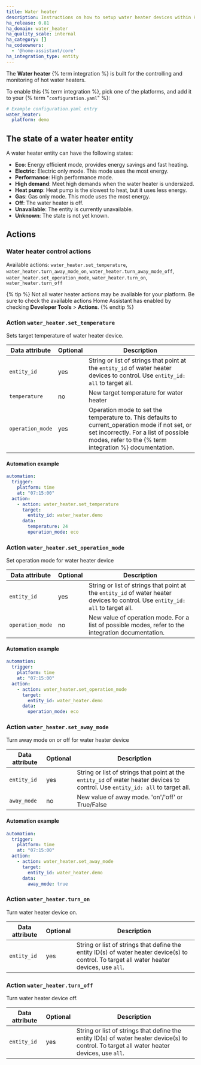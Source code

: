 ```yaml
---
title: Water heater
description: Instructions on how to setup water heater devices within Home Assistant.
ha_release: 0.81
ha_domain: water_heater
ha_quality_scale: internal
ha_category: []
ha_codeowners:
  - '@home-assistant/core'
ha_integration_type: entity
---
```


The **Water heater** {% term integration %} is built for the controlling and monitoring of hot water heaters.

To enable this {% term integration %}, pick one of the platforms, and add it to your {% term "`configuration.yaml`" %}:

```yaml
# Example configuration.yaml entry
water_heater:
  platform: demo
```

## The state of a water heater entity

A water heater entity can have the following states:

- **Eco**: Energy efficient mode, provides energy savings and fast heating.
- **Electric**: Electric only mode. This mode uses the most energy.
- **Performance**: High performance mode.
- **High demand**: Meet high demands when the water heater is undersized.
- **Heat pump**: Heat pump is the slowest to heat, but it uses less energy.
- **Gas**: Gas only mode. This mode uses the most energy.
- **Off**: The water heater is off.
- **Unavailable**: The entity is currently unavailable.
- **Unknown**: The state is not yet known.

## Actions

### Water heater control actions

Available actions: `water_heater.set_temperature`, `water_heater.turn_away_mode_on`, `water_heater.turn_away_mode_off`, `water_heater.set_operation_mode`, `water_heater.turn_on`, `water_heater.turn_off`

{% tip %}
Not all water heater actions may be available for your platform. Be sure to check the available actions Home Assistant has enabled by checking **Developer Tools** > **Actions**.
{% endtip %}

### Action `water_heater.set_temperature`

Sets target temperature of water heater device.

| Data attribute | Optional | Description |
| ---------------------- | -------- | ----------- |
| `entity_id` | yes | String or list of strings that point at the `entity_id` of water heater devices to control. Use `entity_id: all` to target all. |
| `temperature` | no | New target temperature for water heater |
| `operation_mode` | yes | Operation mode to set the temperature to. This defaults to current_operation mode if not set, or set incorrectly. For a list of possible modes, refer to the {% term integration %} documentation. |

#### Automation example

```yaml
automation:
  trigger:
    platform: time
    at: "07:15:00"
  action:
    - action: water_heater.set_temperature
      target:
        entity_id: water_heater.demo
      data:
        temperature: 24
        operation_mode: eco
```

### Action `water_heater.set_operation_mode`

Set operation mode for water heater device

| Data attribute | Optional | Description |
| ---------------------- | -------- | ----------- |
| `entity_id` | yes | String or list of strings that point at the `entity_id` of water heater devices to control. Use `entity_id: all` to target all. |
| `operation_mode` | no | New value of operation mode. For a list of possible modes, refer to the integration documentation. |

#### Automation example

```yaml
automation:
  trigger:
    platform: time
    at: "07:15:00"
  action:
    - action: water_heater.set_operation_mode
      target:
        entity_id: water_heater.demo
      data:
        operation_mode: eco
```

### Action `water_heater.set_away_mode`

Turn away mode on or off for water heater device

| Data attribute | Optional | Description |
| ---------------------- | -------- | ----------- |
| `entity_id` | yes | String or list of strings that point at the `entity_id` of water heater devices to control. Use `entity_id: all` to target all. |
| `away_mode` | no | New value of away mode. 'on'/'off' or True/False |

#### Automation example

```yaml
automation:
  trigger:
    platform: time
    at: "07:15:00"
  action:
    - action: water_heater.set_away_mode
      target:
        entity_id: water_heater.demo
      data:
        away_mode: true
```

### Action `water_heater.turn_on`

Turn water heater device on.

| Data attribute | Optional | Description |
| ---------------------- | -------- | ----------- |
| `entity_id` | yes | String or list of strings that define the entity ID(s) of water heater device(s) to control. To target all water heater devices, use `all`. |

### Action `water_heater.turn_off`

Turn water heater device off.

| Data attribute | Optional | Description |
| ---------------------- | -------- | ----------- |
| `entity_id` | yes | String or list of strings that define the entity ID(s) of water heater device(s) to control. To target all water heater devices, use `all`. |
